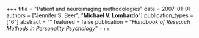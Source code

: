 +++
title = "Patient and neuroimaging methodologies"
date = 2007-01-01
authors = ["Jennifer S. Beer", "**Michael V. Lombardo**"]
publication_types = ["6"]
abstract = ""
featured = false
publication = "*Handbook of Research Methods in Personality Psychology*"
+++

